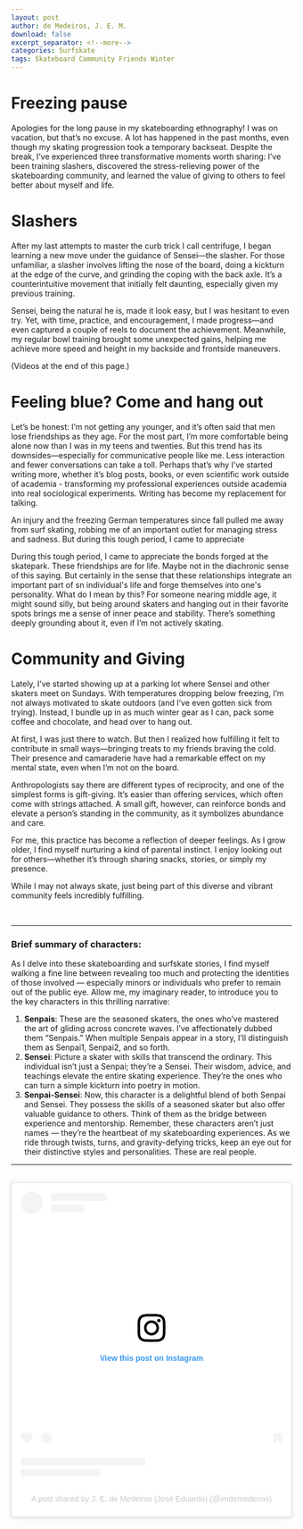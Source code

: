 ```yaml
---
layout: post
author: de Medeiros, J. E. M.
download: false
excerpt_separator: <!--more-->
categories: Surfskate
tags: Skateboard Community Friends Winter
---
```


# Freezing pause

Apologies for the long pause in my skateboarding ethnography! I was on vacation, but that’s no excuse. A lot has happened in the past months, even though my skating progression took a temporary backseat. Despite the break, I’ve experienced three transformative moments worth sharing: I’ve been training slashers, discovered the stress-relieving power of the skateboarding community, and learned the value of giving to others to feel better about myself and life.
<!--more-->

# Slashers

After my last attempts to master the curb trick I call centrifuge, I began learning a new move under the guidance of Sensei—the slasher. For those unfamiliar, a slasher involves lifting the nose of the board, doing a kickturn at the edge of the curve, and grinding the coping with the back axle. It’s a counterintuitive movement that initially felt daunting, especially given my previous training.

Sensei, being the natural he is, made it look easy, but I was hesitant to even try. Yet, with time, practice, and encouragement, I made progress—and even captured a couple of reels to document the achievement. Meanwhile, my regular bowl training brought some unexpected gains, helping me achieve more speed and height in my backside and frontside maneuvers.

(Videos at the end of this page.)

# Feeling blue? Come and hang out

Let’s be honest: I’m not getting any younger, and it’s often said that men lose friendships as they age. For the most part, I’m more comfortable being alone now than I was in my teens and twenties. But this trend has its downsides—especially for communicative people like me. Less interaction and fewer conversations can take a toll. Perhaps that’s why I’ve started writing more, whether it’s blog posts, books, or even scientific work outside of academia - transforming my professional experiences outside academia into real sociological experiments. Writing has become my replacement for talking.

An injury and the freezing German temperatures since fall pulled me away from surf skating, robbing me of an important outlet for managing stress and sadness. But during this tough period, I came to appreciate 

During this tough period, I came to appreciate the bonds forged at the skatepark. These friendships are for life. Maybe not in the diachronic sense of this saying. But certainly in the sense that these relationships integrate an important part of sn individual's life and forge themselves into one's personality. What do I mean by this? For someone nearing middle age, it might sound silly, but being around skaters and hanging out in their favorite spots brings me a sense of inner peace and stability. There’s something deeply grounding about it, even if I’m not actively skating.

# Community and Giving
Lately, I’ve started showing up at a parking lot where Sensei and other skaters meet on Sundays. With temperatures dropping below freezing, I’m not always motivated to skate outdoors (and I’ve even gotten sick from trying). Instead, I bundle up in as much winter gear as I can, pack some coffee and chocolate, and head over to hang out.

At first, I was just there to watch. But then I realized how fulfilling it felt to contribute in small ways—bringing treats to my friends braving the cold. Their presence and camaraderie have had a remarkable effect on my mental state, even when I’m not on the board.

Anthropologists say there are different types of reciprocity, and one of the simplest forms is gift-giving. It’s easier than offering services, which often come with strings attached. A small gift, however, can reinforce bonds and elevate a person’s standing in the community, as it symbolizes abundance and care.

For me, this practice has become a reflection of deeper feelings. As I grow older, I find myself nurturing a kind of parental instinct. I enjoy looking out for others—whether it’s through sharing snacks, stories, or simply my presence.

While I may not always skate, just being part of this diverse and vibrant community feels incredibly fulfilling.


<br/>
<hr/>

### Brief summary of characters:
As I delve into these skateboarding and surfskate stories, I find myself walking a fine line between revealing too much and protecting the identities of those involved — especially minors or individuals who prefer to remain out of the public eye. Allow me, my imaginary reader, to introduce you to the key characters in this thrilling narrative:
1. **Senpais**: These are the seasoned skaters, the ones who’ve mastered the art of gliding across concrete waves. I’ve affectionately dubbed them “Senpais.” When multiple Senpais appear in a story, I’ll distinguish them as Senpai1, Senpai2, and so forth.
2. **Sensei**: Picture a skater with skills that transcend the ordinary. This individual isn’t just a Senpai; they’re a Sensei. Their wisdom, advice, and teachings elevate the entire skating experience. They’re the ones who can turn a simple kickturn into poetry in motion.
3. **Senpai-Sensei**: Now, this character is a delightful blend of both Senpai and Sensei. They possess the skills of a seasoned skater but also offer valuable guidance to others. Think of them as the bridge between experience and mentorship.
Remember, these characters aren’t just names — they’re the heartbeat of my skateboarding experiences. As we ride through twists, turns, and gravity-defying tricks, keep an eye out for their distinctive styles and personalities. These are real people.
<hr/>
<br/>


<blockquote class="instagram-media" data-instgrm-captioned data-instgrm-permalink="https://www.instagram.com/reel/C-fyLPeKLt2/?utm_source=ig_embed&amp;utm_campaign=loading" data-instgrm-version="14" style=" background:#FFF; border:0; border-radius:3px; box-shadow:0 0 1px 0 rgba(0,0,0,0.5),0 1px 10px 0 rgba(0,0,0,0.15); margin: 1px; max-width:540px; min-width:326px; padding:0; width:99.375%; width:-webkit-calc(100% - 2px); width:calc(100% - 2px);"><div style="padding:16px;"> <a href="https://www.instagram.com/reel/C-fyLPeKLt2/?utm_source=ig_embed&amp;utm_campaign=loading" style=" background:#FFFFFF; line-height:0; padding:0 0; text-align:center; text-decoration:none; width:100%;" target="_blank"> <div style=" display: flex; flex-direction: row; align-items: center;"> <div style="background-color: #F4F4F4; border-radius: 50%; flex-grow: 0; height: 40px; margin-right: 14px; width: 40px;"></div> <div style="display: flex; flex-direction: column; flex-grow: 1; justify-content: center;"> <div style=" background-color: #F4F4F4; border-radius: 4px; flex-grow: 0; height: 14px; margin-bottom: 6px; width: 100px;"></div> <div style=" background-color: #F4F4F4; border-radius: 4px; flex-grow: 0; height: 14px; width: 60px;"></div></div></div><div style="padding: 19% 0;"></div> <div style="display:block; height:50px; margin:0 auto 12px; width:50px;"><svg width="50px" height="50px" viewBox="0 0 60 60" version="1.1" xmlns="https://www.w3.org/2000/svg" xmlns:xlink="https://www.w3.org/1999/xlink"><g stroke="none" stroke-width="1" fill="none" fill-rule="evenodd"><g transform="translate(-511.000000, -20.000000)" fill="#000000"><g><path d="M556.869,30.41 C554.814,30.41 553.148,32.076 553.148,34.131 C553.148,36.186 554.814,37.852 556.869,37.852 C558.924,37.852 560.59,36.186 560.59,34.131 C560.59,32.076 558.924,30.41 556.869,30.41 M541,60.657 C535.114,60.657 530.342,55.887 530.342,50 C530.342,44.114 535.114,39.342 541,39.342 C546.887,39.342 551.658,44.114 551.658,50 C551.658,55.887 546.887,60.657 541,60.657 M541,33.886 C532.1,33.886 524.886,41.1 524.886,50 C524.886,58.899 532.1,66.113 541,66.113 C549.9,66.113 557.115,58.899 557.115,50 C557.115,41.1 549.9,33.886 541,33.886 M565.378,62.101 C565.244,65.022 564.756,66.606 564.346,67.663 C563.803,69.06 563.154,70.057 562.106,71.106 C561.058,72.155 560.06,72.803 558.662,73.347 C557.607,73.757 556.021,74.244 553.102,74.378 C549.944,74.521 548.997,74.552 541,74.552 C533.003,74.552 532.056,74.521 528.898,74.378 C525.979,74.244 524.393,73.757 523.338,73.347 C521.94,72.803 520.942,72.155 519.894,71.106 C518.846,70.057 518.197,69.06 517.654,67.663 C517.244,66.606 516.755,65.022 516.623,62.101 C516.479,58.943 516.448,57.996 516.448,50 C516.448,42.003 516.479,41.056 516.623,37.899 C516.755,34.978 517.244,33.391 517.654,32.338 C518.197,30.938 518.846,29.942 519.894,28.894 C520.942,27.846 521.94,27.196 523.338,26.654 C524.393,26.244 525.979,25.756 528.898,25.623 C532.057,25.479 533.004,25.448 541,25.448 C548.997,25.448 549.943,25.479 553.102,25.623 C556.021,25.756 557.607,26.244 558.662,26.654 C560.06,27.196 561.058,27.846 562.106,28.894 C563.154,29.942 563.803,30.938 564.346,32.338 C564.756,33.391 565.244,34.978 565.378,37.899 C565.522,41.056 565.552,42.003 565.552,50 C565.552,57.996 565.522,58.943 565.378,62.101 M570.82,37.631 C570.674,34.438 570.167,32.258 569.425,30.349 C568.659,28.377 567.633,26.702 565.965,25.035 C564.297,23.368 562.623,22.342 560.652,21.575 C558.743,20.834 556.562,20.326 553.369,20.18 C550.169,20.033 549.148,20 541,20 C532.853,20 531.831,20.033 528.631,20.18 C525.438,20.326 523.257,20.834 521.349,21.575 C519.376,22.342 517.703,23.368 516.035,25.035 C514.368,26.702 513.342,28.377 512.574,30.349 C511.834,32.258 511.326,34.438 511.181,37.631 C511.035,40.831 511,41.851 511,50 C511,58.147 511.035,59.17 511.181,62.369 C511.326,65.562 511.834,67.743 512.574,69.651 C513.342,71.625 514.368,73.296 516.035,74.965 C517.703,76.634 519.376,77.658 521.349,78.425 C523.257,79.167 525.438,79.673 528.631,79.82 C531.831,79.965 532.853,80.001 541,80.001 C549.148,80.001 550.169,79.965 553.369,79.82 C556.562,79.673 558.743,79.167 560.652,78.425 C562.623,77.658 564.297,76.634 565.965,74.965 C567.633,73.296 568.659,71.625 569.425,69.651 C570.167,67.743 570.674,65.562 570.82,62.369 C570.966,59.17 571,58.147 571,50 C571,41.851 570.966,40.831 570.82,37.631"></path></g></g></g></svg></div><div style="padding-top: 8px;"> <div style=" color:#3897f0; font-family:Arial,sans-serif; font-size:14px; font-style:normal; font-weight:550; line-height:18px;">View this post on Instagram</div></div><div style="padding: 12.5% 0;"></div> <div style="display: flex; flex-direction: row; margin-bottom: 14px; align-items: center;"><div> <div style="background-color: #F4F4F4; border-radius: 50%; height: 12.5px; width: 12.5px; transform: translateX(0px) translateY(7px);"></div> <div style="background-color: #F4F4F4; height: 12.5px; transform: rotate(-45deg) translateX(3px) translateY(1px); width: 12.5px; flex-grow: 0; margin-right: 14px; margin-left: 2px;"></div> <div style="background-color: #F4F4F4; border-radius: 50%; height: 12.5px; width: 12.5px; transform: translateX(9px) translateY(-18px);"></div></div><div style="margin-left: 8px;"> <div style=" background-color: #F4F4F4; border-radius: 50%; flex-grow: 0; height: 20px; width: 20px;"></div> <div style=" width: 0; height: 0; border-top: 2px solid transparent; border-left: 6px solid #f4f4f4; border-bottom: 2px solid transparent; transform: translateX(16px) translateY(-4px) rotate(30deg)"></div></div><div style="margin-left: auto;"> <div style=" width: 0px; border-top: 8px solid #F4F4F4; border-right: 8px solid transparent; transform: translateY(16px);"></div> <div style=" background-color: #F4F4F4; flex-grow: 0; height: 12px; width: 16px; transform: translateY(-4px);"></div> <div style=" width: 0; height: 0; border-top: 8px solid #F4F4F4; border-left: 8px solid transparent; transform: translateY(-4px) translateX(8px);"></div></div></div> <div style="display: flex; flex-direction: column; flex-grow: 1; justify-content: center; margin-bottom: 24px;"> <div style=" background-color: #F4F4F4; border-radius: 4px; flex-grow: 0; height: 14px; margin-bottom: 6px; width: 224px;"></div> <div style=" background-color: #F4F4F4; border-radius: 4px; flex-grow: 0; height: 14px; width: 144px;"></div></div></a><p style=" color:#c9c8cd; font-family:Arial,sans-serif; font-size:14px; line-height:17px; margin-bottom:0; margin-top:8px; overflow:hidden; padding:8px 0 7px; text-align:center; text-overflow:ellipsis; white-space:nowrap;"><a href="https://www.instagram.com/reel/C-fyLPeKLt2/?utm_source=ig_embed&amp;utm_campaign=loading" style=" color:#c9c8cd; font-family:Arial,sans-serif; font-size:14px; font-style:normal; font-weight:normal; line-height:17px; text-decoration:none;" target="_blank">A post shared by J. E. de Medeiros (José Eduardo) (@imdemedeiros)</a></p></div></blockquote>
<script async src="//www.instagram.com/embed.js"></script>